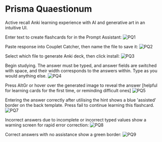 # Prisma Quaestionum
Active recall Anki learning experience with AI and generative art in an intuitive UI.

Enter text to create flashcards for in the Prompt Assistant:
![PQ1](https://github.com/user-attachments/assets/fe920a27-18db-4025-be1a-2b34a880cc43)

Paste response into Couplet Catcher, then name the file to save it:
![PQ2](https://github.com/user-attachments/assets/10b134f5-0b20-4d83-adc0-f2ac14315a96)

Select which file to generate Anki deck, then click install:
![PQ3](https://github.com/user-attachments/assets/a1194174-4d31-4be6-9342-3a0b4ba54847)

Begin studying. The answer must be typed, and answer fields are switched with space, and their width corresponds to the answers within. Type as you would anything else.
![PQ4](https://github.com/user-attachments/assets/6d7fb84d-cb23-46eb-9ca4-be53409188ae)

Press AltGr or hover over the generated image to reveal the answer [helpful for learning cards for the first time, or reminding difficult ones]
![PQ5](https://github.com/user-attachments/assets/0b7a4f41-1bc8-4569-8c88-3eddef0a3877)

Entering the answer correctly after utilising the hint shows a blue 'assisted' border on the back template. Press fail to continue learning this flashcard.
![PQ7](https://github.com/user-attachments/assets/a9565136-e31f-48f1-a708-03d6ace01656)

Incorrect answers due to incomplete or incorrect typed values show a warning screen for rapid error correction:
![PQ8](https://github.com/user-attachments/assets/923e3452-59b0-43be-8ee7-c19bf6f57c07)

Correct answers with no assistance show a green border:
![PQ9](https://github.com/user-attachments/assets/43c56de7-7627-4ff3-a1e9-d9f0470c89fb)
